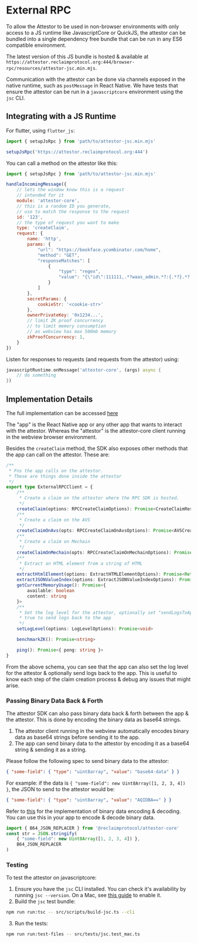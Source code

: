 # External RPC

To allow the Attestor to be used in non-browser environments with only access to a JS runtime like JavascriptCore or QuickJS, the attestor can be bundled into a single dependency free bundle that can be run in any ES6 compatible environment.

The latest version of this JS bundle is hosted & available at `https://attestor.reclaimprotocol.org:444/browser-rpc/resources/attestor-jsc.min.mjs`.

Communication with the attestor can be done via channels exposed in the native runtime, such as `postMessage` in React Native. We have tests that ensure the attestor can be run in a `javascriptcore` environment using the `jsc` CLI.

## Integrating with a JS Runtime

For flutter, using `flutter_js`:
``` js
import { setupJsRpc } from 'path/to/attestor-jsc.min.mjs'

setupJsRpc('https://attestor.reclaimprotocol.org:444')
```

You can call a method on the attestor like this:
``` js
import { setupJsRpc } from 'path/to/attestor-jsc.min.mjs'

handleIncomingMessage({
	// lets the window know this is a request
	// intended for it
	module: 'attestor-core',
	// this is a random ID you generate,
	// use to match the response to the request
	id: '123',
	// the type of request you want to make
	type: 'createClaim',
	request: {
		name: 'http',
		params: {
			"url": "https://bookface.ycombinator.com/home",
			"method": "GET",
			"responseMatches": [
				{
					"type": "regex",
					"value": "{\"id\":111111,.*?waas_admin.*?:{.*?}.*?:{.*?}.*?(?:full_name|first_name).*?}"
				}
			]
		},
		secretParams: {
			cookieStr: '<cookie-str>'
		},
		ownerPrivateKey: '0x1234...',
		// limit ZK proof concurrency
		// to limit memory consumption
		// as webview has max 500mb memory
		zkProofConcurrency: 1,
	}
})
```

Listen for responses to requests (and requests from the attestor) using:
``` dart
javascriptRuntime.onMessage('attestor-core', (args) async {
	// do something
})
```

## Implementation Details

The full implementation can be accessed [here](/src/external-rpc/)

The "app" is the React Native app or any other app that wants to interact with the attestor. Whereas the "attestor" is the attestor-core client running in the webview browser environment.

Besides the `createClaim` method, the SDK also exposes other methods that the app can call on the attestor. These are:

``` ts
/**
 * Fns the app calls on the attestor.
 * These are things done inside the attestor
 */
export type ExternalRPCClient = {
	/**
	 * Create a claim on the attestor where the RPC SDK is hosted.
	 */
	createClaim(options: RPCCreateClaimOptions): Promise<CreateClaimResponse>
	/**
	 * Create a claim on the AVS
	 */
	createClaimOnAvs(opts: RPCCreateClaimOnAvsOptions): Promise<AVSCreateResult>
	/**
	 * Create a claim on Mechain
	 */
	createClaimOnMechain(opts: RPCCreateClaimOnMechainOptions): Promise<MechainCreateResult>
	/**
	 * Extract an HTML element from a string of HTML
	 */
	extractHtmlElement(options: ExtractHTMLElementOptions): Promise<ReturnType<typeof extractHTMLElement>>
	extractJSONValueIndex(options: ExtractJSONValueIndexOptions): Promise<ReturnType<typeof extractJSONValueIndex>>
	getCurrentMemoryUsage(): Promise<{
		available: boolean
		content: string
	}>
	/**
	 * Set the log level for the attestor, optionally set "sendLogsToApp" to 
	 * true to send logs back to the app
	 */
	setLogLevel(options: LogLevelOptions): Promise<void>

	benchmarkZK(): Promise<string>

	ping(): Promise<{ pong: string }>
}
```

From the above schema, you can see that the app can also set the log level for the attestor & optionally send logs back to the app. This is useful to know each step of the claim creation process & debug any issues that might arise.

### Passing Binary Data Back & Forth

The attestor SDK can also pass binary data back & forth between the app & the attestor. This is done by encoding the binary data as base64 strings.

1. The attestor client running in the webview automatically encodes binary data as base64 strings before sending it to the app. 
2. The app can send binary data to the attestor by encoding it as a base64 string & sending it as a string.

Please follow the following spec to send binary data to the attestor:
``` json
{ "some-field": { "type": "uint8array", "value": "base64-data" } }
```

For example: if the data is `{ "some-field": new Uint8Array([1, 2, 3, 4]) }`, the JSON to send to the attestor would be:
``` json
{ "some-field": { "type": "uint8array", "value": "AQIDBA==" } }
```

Refer to [this](/src/utils/b64-json.ts) for the implementation of binary data encoding & decoding. You can use this in your app to encode & decode binary data.
``` ts 
import { B64_JSON_REPLACER } from '@reclaimprotocol/attestor-core'
const str = JSON.stringify(
	{ "some-field": new Uint8Array([1, 2, 3, 4]) },
	B64_JSON_REPLACER
)
```

### Testing

To test the attestor on javascriptcore:
1. Ensure you have the `jsc` CLI installed. You can check it's availability by running `jsc --version`. On a Mac, see [this guide](https://seasidetesting.com/2021/07/10/conveniently-start-a-javascript-shell-jsc-on-macos/) to enable it.
2. Build the `jsc` test bundle:
``` bash
npm run run:tsc -- src/scripts/build-jsc.ts --cli
```
3. Run the tests:
``` bash
npm run run:test-files -- src/tests/jsc.test_mac.ts
```
